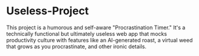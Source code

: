 # Useless-Project
This project is a humorous and self-aware "Procrastination Timer." It's a technically functional but ultimately useless web app that mocks productivity culture with features like an AI-generated roast, a virtual weed that grows as you procrastinate, and other ironic details.
